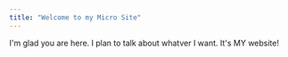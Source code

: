 ```yaml
---
title: "Welcome to my Micro Site"
---
```


I'm glad you are here. I plan to talk about whatver I want. It's MY website!

